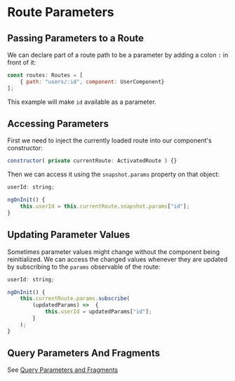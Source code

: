 # Route Parameters

## Passing Parameters to a Route
We can declare part of a route path to  be a parameter by adding a colon `:` in front of it:
```js
const routes: Routes = [
    { path: "users/:id", component: UserComponent}
];
```
This example will make `id` available as a parameter.

## Accessing Parameters
First we need to inject the currently loaded route into our component's constructor:
```js
constructor( private currentRoute: ActivatedRoute ) {}
```
Then we can access it using the `snapshot.params` property on that object:
```js
userId: string;

ngOnInit() {
    this.userId = this.currentRoute.snapshot.params["id"];
}
```

## Updating Parameter Values
Sometimes parameter values might change without the component being reinitialized. We can access the changed values whenever they are updated by subscribing to the `params` observable of the route:
```js
userId: string;

ngOnInit() {
    this.currentRoute.params.subscribe(
        (updatedParams) =>  {
            this.userId = updatedParams["id"];
        }
    );
}
```

## Query Parameters And Fragments
See [Query Parameters and Fragments](query-parameters-fragments.md#retrieving-query-parameters-and-fragments)